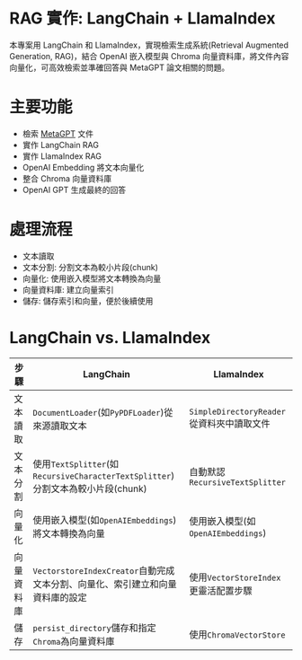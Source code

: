 # RAG 實作: LangChain + LlamaIndex
本專案用 LangChain 和 LlamaIndex，實現檢索生成系統(Retrieval Augmented Generation, RAG)，結合 OpenAI 嵌入模型與 Chroma 向量資料庫，將文件內容向量化，可高效檢索並準確回答與 MetaGPT 論文相關的問題。

# 主要功能
- 檢索 [MetaGPT](https://arxiv.org/abs/2308.00352) 文件
- 實作 LangChain RAG
- 實作 LlamaIndex RAG
- OpenAI Embedding 將文本向量化
- 整合 Chroma 向量資料庫
- OpenAI GPT 生成最終的回答

# 處理流程
- 文本讀取
- 文本分割: 分割文本為較小片段(chunk)
- 向量化: 使用嵌入模型將文本轉換為向量
- 向量資料庫: 建立向量索引
- 儲存: 儲存索引和向量，便於後續使用

# LangChain vs. LlamaIndex
|步驟|LangChain|LlamaIndex|
|-|-|-|
|文本讀取|`DocumentLoader`(如`PyPDFLoader`)從來源讀取文本|`SimpleDirectoryReader`從資料夾中讀取文件|
|文本分割|使用`TextSplitter`(如`RecursiveCharacterTextSplitter`)分割文本為較小片段(chunk)|自動默認 `RecursiveTextSplitter`|
|向量化|使用嵌入模型(如`OpenAIEmbeddings`)將文本轉換為向量|使用嵌入模型(如`OpenAIEmbeddings`)|
|向量資料庫|`VectorstoreIndexCreator`自動完成文本分割、向量化、索引建立和向量資料庫的設定|使用`VectorStoreIndex`更靈活配置步驟|
|儲存|`persist_directory`儲存和指定`Chroma`為向量資料庫|使用`ChromaVectorStore`|
